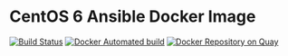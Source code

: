 # CentOS 6 Ansible Docker Image

[![Build Status](https://api.travis-ci.org/haghighi-ahmad/docker-ansible-centos6.svg)](https://travis-ci.org/haghighi-ahmad/docker-ansible-centos6)
[![Docker Automated build](https://img.shields.io/docker/automated/haghighi/docker-ansible-centos6.svg?maxAge=2592000)](https://hub.docker.com/r/haghighi/docker-ansible-centos6/)
[![Docker Repository on Quay](https://quay.io/repository/haghighi_ahmad/docker-ansible-centos6/status "Docker Repository on Quay")](https://quay.io/repository/haghighi_ahmad/docker-ansible-centos6)
